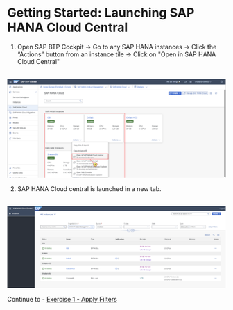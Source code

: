 # Getting Started: Launching SAP HANA Cloud Central

1. Open SAP BTP Cockpit -> Go to any SAP HANA instances -> Click the “Actions” button from an instance tile -> Click on "Open in SAP HANA Cloud Central"

<br>![](/exercises/ex0/images/001_new.png)

2. SAP HANA Cloud central is launched in a new tab.

<br>![](/exercises/ex0/images/003.png)

Continue to - [Exercise 1 - Apply Filters](../ex1/README.md)

